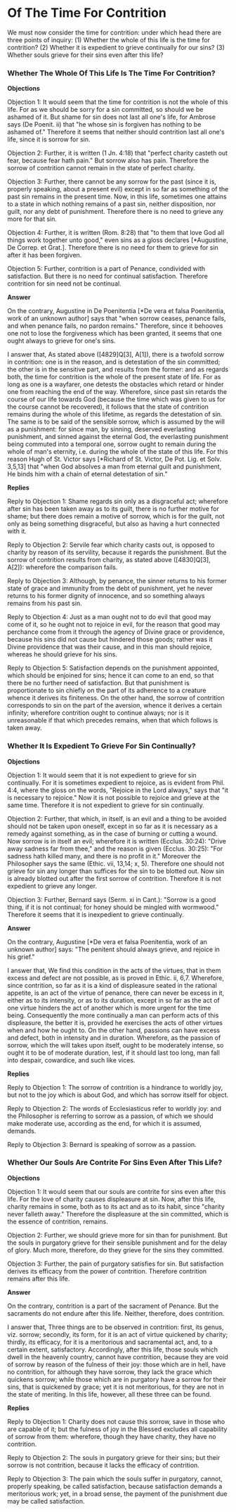 # Of The Time For Contrition

We must now consider the time for contrition: under which head there are three points of inquiry:
(1) Whether the whole of this life is the time for contrition?
(2) Whether it is expedient to grieve continually for our sins?
(3) Whether souls grieve for their sins even after this life?
### Whether The Whole Of This Life Is The Time For Contrition?

**Objections**

Objection 1: It would seem that the time for contrition is not the whole of this life. For as we should be sorry for a sin committed, so should we be ashamed of it. But shame for sin does not last all one's life, for Ambrose says (De Poenit. ii) that "he whose sin is forgiven has nothing to be ashamed of." Therefore it seems that neither should contrition last all one's life, since it is sorrow for sin.

Objection 2: Further, it is written (1 Jn. 4:18) that "perfect charity casteth out fear, because fear hath pain." But sorrow also has pain. Therefore the sorrow of contrition cannot remain in the state of perfect charity.

Objection 3: Further, there cannot be any sorrow for the past (since it is, properly speaking, about a present evil) except in so far as something of the past sin remains in the present time. Now, in this life, sometimes one attains to a state in which nothing remains of a past sin, neither disposition, nor guilt, nor any debt of punishment. Therefore there is no need to grieve any more for that sin.

Objection 4: Further, it is written (Rom. 8:28) that "to them that love God all things work together unto good," even sins as a gloss declares [*Augustine, De Correp. et Grat.]. Therefore there is no need for them to grieve for sin after it has been forgiven.

Objection 5: Further, contrition is a part of Penance, condivided with satisfaction. But there is no need for continual satisfaction. Therefore contrition for sin need not be continual.

**Answer**

On the contrary, Augustine in De Poenitentia [*De vera et falsa Poenitentia, work of an unknown author] says that "when sorrow ceases, penance fails, and when penance fails, no pardon remains." Therefore, since it behooves one not to lose the forgiveness which has been granted, it seems that one ought always to grieve for one's sins.

I answer that, As stated above ([4829]Q[3], A[1]), there is a twofold sorrow in contrition: one is in the reason, and is detestation of the sin committed; the other is in the sensitive part, and results from the former: and as regards both, the time for contrition is the whole of the present state of life. For as long as one is a wayfarer, one detests the obstacles which retard or hinder one from reaching the end of the way. Wherefore, since past sin retards the course of our life towards God (because the time which was given to us for the course cannot be recovered), it follows that the state of contrition remains during the whole of this lifetime, as regards the detestation of sin. The same is to be said of the sensible sorrow, which is assumed by the will as a punishment: for since man, by sinning, deserved everlasting punishment, and sinned against the eternal God, the everlasting punishment being commuted into a temporal one, sorrow ought to remain during the whole of man's eternity, i.e. during the whole of the state of this life. For this reason Hugh of St. Victor says [*Richard of St. Victor, De Pot. Lig. et Solv. 3,5,13] that "when God absolves a man from eternal guilt and punishment, He binds him with a chain of eternal detestation of sin."

**Replies**

Reply to Objection 1: Shame regards sin only as a disgraceful act; wherefore after sin has been taken away as to its guilt, there is no further motive for shame; but there does remain a motive of sorrow, which is for the guilt, not only as being something disgraceful, but also as having a hurt connected with it.

Reply to Objection 2: Servile fear which charity casts out, is opposed to charity by reason of its servility, because it regards the punishment. But the sorrow of contrition results from charity, as stated above ([4830]Q[3], A[2]): wherefore the comparison fails.

Reply to Objection 3: Although, by penance, the sinner returns to his former state of grace and immunity from the debt of punishment, yet he never returns to his former dignity of innocence, and so something always remains from his past sin.

Reply to Objection 4: Just as a man ought not to do evil that good may come of it, so he ought not to rejoice in evil, for the reason that good may perchance come from it through the agency of Divine grace or providence, because his sins did not cause but hindered those goods; rather was it Divine providence that was their cause, and in this man should rejoice, whereas he should grieve for his sins.

Reply to Objection 5: Satisfaction depends on the punishment appointed, which should be enjoined for sins; hence it can come to an end, so that there be no further need of satisfaction. But that punishment is proportionate to sin chiefly on the part of its adherence to a creature whence it derives its finiteness. On the other hand, the sorrow of contrition corresponds to sin on the part of the aversion, whence it derives a certain infinity; wherefore contrition ought to continue always; nor is it unreasonable if that which precedes remains, when that which follows is taken away.
### Whether It Is Expedient To Grieve For Sin Continually?

**Objections**

Objection 1: It would seem that it is not expedient to grieve for sin continually. For it is sometimes expedient to rejoice, as is evident from Phil. 4:4, where the gloss on the words, "Rejoice in the Lord always," says that "it is necessary to rejoice." Now it is not possible to rejoice and grieve at the same time. Therefore it is not expedient to grieve for sin continually.

Objection 2: Further, that which, in itself, is an evil and a thing to be avoided should not be taken upon oneself, except in so far as it is necessary as a remedy against something, as in the case of burning or cutting a wound. Now sorrow is in itself an evil; wherefore it is written (Ecclus. 30:24): "Drive away sadness far from thee," and the reason is given (Ecclus. 30:25): "For sadness hath killed many, and there is no profit in it." Moreover the Philosopher says the same (Ethic. vii, 13,14; x, 5). Therefore one should not grieve for sin any longer than suffices for the sin to be blotted out. Now sin is already blotted out after the first sorrow of contrition. Therefore it is not expedient to grieve any longer.

Objection 3: Further, Bernard says (Serm. xi in Cant.): "Sorrow is a good thing, if it is not continual; for honey should be mingled with wormwood." Therefore it seems that it is inexpedient to grieve continually.

**Answer**

On the contrary, Augustine [*De vera et falsa Poenitentia, work of an unknown author] says: "The penitent should always grieve, and rejoice in his grief."

I answer that, We find this condition in the acts of the virtues, that in them excess and defect are not possible, as is proved in Ethic. ii, 6,7. Wherefore, since contrition, so far as it is a kind of displeasure seated in the rational appetite, is an act of the virtue of penance, there can never be excess in it, either as to its intensity, or as to its duration, except in so far as the act of one virtue hinders the act of another which is more urgent for the time being. Consequently the more continually a man can perform acts of this displeasure, the better it is, provided he exercises the acts of other virtues when and how he ought to. On the other hand, passions can have excess and defect, both in intensity and in duration. Wherefore, as the passion of sorrow, which the will takes upon itself, ought to be moderately intense, so ought it to be of moderate duration, lest, if it should last too long, man fall into despair, cowardice, and such like vices.

**Replies**

Reply to Objection 1: The sorrow of contrition is a hindrance to worldly joy, but not to the joy which is about God, and which has sorrow itself for object.

Reply to Objection 2: The words of Ecclesiasticus refer to worldly joy: and the Philosopher is referring to sorrow as a passion, of which we should make moderate use, according as the end, for which it is assumed, demands.

Reply to Objection 3: Bernard is speaking of sorrow as a passion.
### Whether Our Souls Are Contrite For Sins Even After This Life?

**Objections**

Objection 1: It would seem that our souls are contrite for sins even after this life. For the love of charity causes displeasure at sin. Now, after this life, charity remains in some, both as to its act and as to its habit, since "charity never falleth away." Therefore the displeasure at the sin committed, which is the essence of contrition, remains.

Objection 2: Further, we should grieve more for sin than for punishment. But the souls in purgatory grieve for their sensible punishment and for the delay of glory. Much more, therefore, do they grieve for the sins they committed.

Objection 3: Further, the pain of purgatory satisfies for sin. But satisfaction derives its efficacy from the power of contrition. Therefore contrition remains after this life.

**Answer**

On the contrary, contrition is a part of the sacrament of Penance. But the sacraments do not endure after this life. Neither, therefore, does contrition.

I answer that, Three things are to be observed in contrition: first, its genus, viz. sorrow; secondly, its form, for it is an act of virtue quickened by charity; thirdly, its efficacy, for it is a meritorious and sacramental act, and, to a certain extent, satisfactory. Accordingly, after this life, those souls which dwell in the heavenly country, cannot have contrition, because they are void of sorrow by reason of the fulness of their joy: those which are in hell, have no contrition, for although they have sorrow, they lack the grace which quickens sorrow; while those which are in purgatory have a sorrow for their sins, that is quickened by grace; yet it is not meritorious, for they are not in the state of meriting. In this life, however, all these three can be found.

**Replies**

Reply to Objection 1: Charity does not cause this sorrow, save in those who are capable of it; but the fulness of joy in the Blessed excludes all capability of sorrow from them: wherefore, though they have charity, they have no contrition.

Reply to Objection 2: The souls in purgatory grieve for their sins; but their sorrow is not contrition, because it lacks the efficacy of contrition.

Reply to Objection 3: The pain which the souls suffer in purgatory, cannot, properly speaking, be called satisfaction, because satisfaction demands a meritorious work; yet, in a broad sense, the payment of the punishment due may be called satisfaction.
